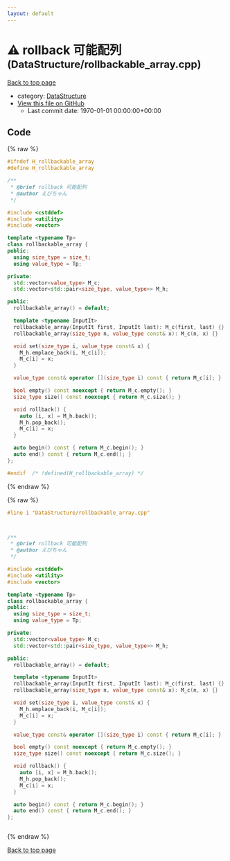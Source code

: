```yaml
---
layout: default
---
```


<!-- mathjax config similar to math.stackexchange -->
<script type="text/javascript" async
  src="https://cdnjs.cloudflare.com/ajax/libs/mathjax/2.7.5/MathJax.js?config=TeX-MML-AM_CHTML">
</script>
<script type="text/x-mathjax-config">
  MathJax.Hub.Config({
    TeX: { equationNumbers: { autoNumber: "AMS" }},
    tex2jax: {
      inlineMath: [ ['$','$'] ],
      processEscapes: true
    },
    "HTML-CSS": { matchFontHeight: false },
    displayAlign: "left",
    displayIndent: "2em"
  });
</script>

<script type="text/javascript" src="https://cdnjs.cloudflare.com/ajax/libs/jquery/3.4.1/jquery.min.js"></script>
<script src="https://cdn.jsdelivr.net/npm/jquery-balloon-js@1.1.2/jquery.balloon.min.js" integrity="sha256-ZEYs9VrgAeNuPvs15E39OsyOJaIkXEEt10fzxJ20+2I=" crossorigin="anonymous"></script>
<script type="text/javascript" src="../../assets/js/copy-button.js"></script>
<link rel="stylesheet" href="../../assets/css/copy-button.css" />


# :warning: rollback 可能配列 <small>(DataStructure/rollbackable_array.cpp)</small>

<a href="../../index.html">Back to top page</a>

* category: <a href="../../index.html#5e248f107086635fddcead5bf28943fc">DataStructure</a>
* <a href="{{ site.github.repository_url }}/blob/master/DataStructure/rollbackable_array.cpp">View this file on GitHub</a>
    - Last commit date: 1970-01-01 00:00:00+00:00




## Code

<a id="unbundled"></a>
{% raw %}
```cpp
#ifndef H_rollbackable_array
#define H_rollbackable_array

/**
 * @brief rollback 可能配列
 * @author えびちゃん
 */

#include <cstddef>
#include <utility>
#include <vector>

template <typename Tp>
class rollbackable_array {
public:
  using size_type = size_t;
  using value_type = Tp;

private:
  std::vector<value_type> M_c;
  std::vector<std::pair<size_type, value_type>> M_h;

public:
  rollbackable_array() = default;

  template <typename InputIt>
  rollbackable_array(InputIt first, InputIt last): M_c(first, last) {}
  rollbackable_array(size_type n, value_type const& x): M_c(n, x) {}

  void set(size_type i, value_type const& x) {
    M_h.emplace_back(i, M_c[i]);
    M_c[i] = x;
  }

  value_type const& operator [](size_type i) const { return M_c[i]; }

  bool empty() const noexcept { return M_c.empty(); }
  size_type size() const noexcept { return M_c.size(); }

  void rollback() {
    auto [i, x] = M_h.back();
    M_h.pop_back();
    M_c[i] = x;
  }

  auto begin() const { return M_c.begin(); }
  auto end() const { return M_c.end(); }
};

#endif  /* !defined(H_rollbackable_array) */

```
{% endraw %}

<a id="bundled"></a>
{% raw %}
```cpp
#line 1 "DataStructure/rollbackable_array.cpp"



/**
 * @brief rollback 可能配列
 * @author えびちゃん
 */

#include <cstddef>
#include <utility>
#include <vector>

template <typename Tp>
class rollbackable_array {
public:
  using size_type = size_t;
  using value_type = Tp;

private:
  std::vector<value_type> M_c;
  std::vector<std::pair<size_type, value_type>> M_h;

public:
  rollbackable_array() = default;

  template <typename InputIt>
  rollbackable_array(InputIt first, InputIt last): M_c(first, last) {}
  rollbackable_array(size_type n, value_type const& x): M_c(n, x) {}

  void set(size_type i, value_type const& x) {
    M_h.emplace_back(i, M_c[i]);
    M_c[i] = x;
  }

  value_type const& operator [](size_type i) const { return M_c[i]; }

  bool empty() const noexcept { return M_c.empty(); }
  size_type size() const noexcept { return M_c.size(); }

  void rollback() {
    auto [i, x] = M_h.back();
    M_h.pop_back();
    M_c[i] = x;
  }

  auto begin() const { return M_c.begin(); }
  auto end() const { return M_c.end(); }
};



```
{% endraw %}

<a href="../../index.html">Back to top page</a>

